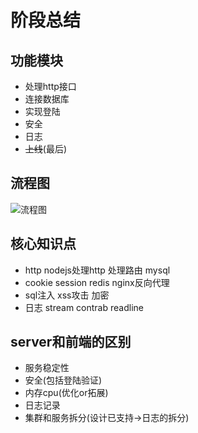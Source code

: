 # 阶段总结

## 功能模块

- 处理http接口
- 连接数据库
- 实现登陆
- 安全
- 日志
- ~~上线~~(最后)



## 流程图

![流程图](/Users/wsp/Documents/NodeJs/WebServer-Blog/img/流程图.png)



## 核心知识点

- http nodejs处理http 处理路由 mysql
- cookie session redis nginx反向代理
- sql注入 xss攻击 加密
- 日志 stream contrab readline



## server和前端的区别

- 服务稳定性
- 安全(包括登陆验证)
- 内存cpu(优化or拓展)
- 日志记录
- 集群和服务拆分(设计已支持->日志的拆分)





